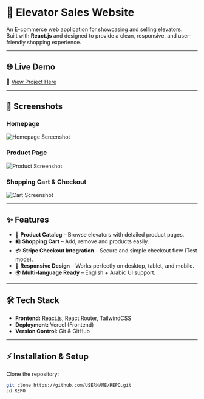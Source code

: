 # 🚀 Elevator Sales Website

An E-commerce web application for showcasing and selling elevators.  
Built with **React.js** and designed to provide a clean, responsive, and user-friendly shopping experience.  

---

## 🌐 Live Demo
🔗 [View Project Here](https://your-live-demo-link.com)  


---

## 📸 Screenshots

### Homepage
![Homepage Screenshot](assets/screenshots/home.png)

### Product Page
![Product Screenshot](assets/screenshots/product.png)

### Shopping Cart & Checkout
![Cart Screenshot](assets/screenshots/cart.png)

---

## ✨ Features
- 🛒 **Product Catalog** – Browse elevators with detailed product pages.  
- 🛍️ **Shopping Cart** – Add, remove and products easily.  
- 💳 **Stripe Checkout Integration** – Secure and simple checkout flow (Test mode).  
- 📱 **Responsive Design** – Works perfectly on desktop, tablet, and mobile.  
- 🌍 **Multi-language Ready** – English + Arabic UI support.  

---

## 🛠️ Tech Stack
- **Frontend:** React.js, React Router, TailwindCSS  
- **Deployment:** Vercel (Frontend)
- **Version Control:** Git & GitHub  

---

## ⚡ Installation & Setup

Clone the repository:
```bash
git clone https://github.com/USERNAME/REPO.git
cd REPO
